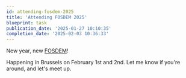 ```yaml
---
id: attending-fosdem-2025
title: 'Attending FOSDEM 2025'
blueprint: task
publication_date: '2025-01-27 10:10:35'
completion_date: '2025-02-03 10:36:33'
---
```


New year, new [FOSDEM](https://fosdem.org)!

Happening in Brussels on February 1st and 2nd. Let me know if you're around, and let's meet up.
